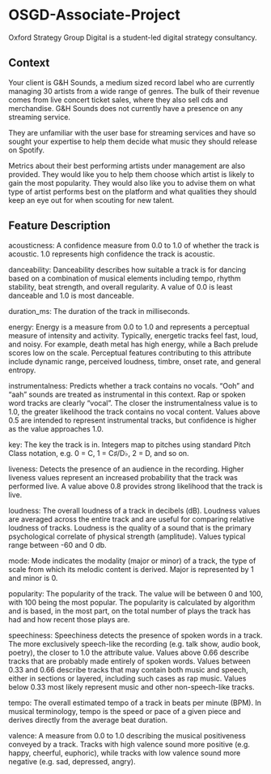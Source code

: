 # OSGD-Associate-Project
Oxford Strategy Group Digital is a student-led digital strategy consultancy.
## Context
Your client is G&H Sounds, a medium sized record label who are currently managing 30 artists from a wide range of genres. The bulk of their revenue comes from live concert ticket sales, where they also sell cds and merchandise. G&H Sounds does not currently have a presence on any streaming service.

They are unfamiliar with the user base for streaming services and have so sought your expertise to help them decide what music they should release on Spotify.

Metrics about their best performing artists under management are also provided. They would like you to help them choose which artist is likely to gain the most popularity. They would also like you to advise them on what type of artist performs best on the platform and what qualities they should keep an eye out for when scouting for new talent.
## Feature Description
acousticness: A confidence measure from 0.0 to 1.0 of whether the track is acoustic. 1.0 represents high confidence the track is acoustic.

danceability: Danceability describes how suitable a track is for dancing based on a combination of musical elements including tempo, rhythm stability, beat strength, and overall regularity. A value of 0.0 is least danceable and 1.0 is most danceable.

duration_ms: The duration of the track in milliseconds.

energy: Energy is a measure from 0.0 to 1.0 and represents a perceptual measure of intensity and activity. Typically, energetic tracks feel fast, loud, and noisy. For example, death metal has high energy, while a Bach prelude scores low on the scale. Perceptual features contributing to this attribute include dynamic range, perceived loudness, timbre, onset rate, and general entropy.

instrumentalness: Predicts whether a track contains no vocals. “Ooh” and “aah” sounds are treated as instrumental in this context. Rap or spoken word tracks are clearly “vocal”. The closer the instrumentalness value is to 1.0, the greater likelihood the track contains no vocal content. Values above 0.5 are intended to represent instrumental tracks, but confidence is higher as the value approaches 1.0.

key: The key the track is in. Integers map to pitches using standard Pitch Class notation, e.g. 0 = C, 1 = C♯/D♭, 2 = D, and so on.

liveness: Detects the presence of an audience in the recording. Higher liveness values represent an increased probability that the track was performed live. A value above 0.8 provides strong likelihood that the track is live.

loudness: The overall loudness of a track in decibels (dB). Loudness values are averaged across the entire track and are useful for comparing relative loudness of tracks.
Loudness is the quality of a sound that is the primary psychological correlate of physical strength (amplitude). Values typical range between -60 and 0 db.

mode: Mode indicates the modality (major or minor) of a track, the type of scale from which its melodic content is derived. Major is represented by 1 and minor is 0.

popularity: The popularity of the track. The value will be between 0 and 100, with 100 being the most popular. The popularity is calculated by algorithm and is based, in the
most part, on the total number of plays the track has had and how recent those plays are.

speechiness: Speechiness detects the presence of spoken words in a track. The more exclusively speech-like the recording (e.g. talk show, audio book, poetry), the closer to 1.0 the attribute value. Values above 0.66 describe tracks that are probably made entirely of spoken words. Values between 0.33 and 0.66 describe tracks that may contain both music and speech, either in sections or layered, including such cases as rap music. Values below 0.33 most likely represent music and other non-speech-like tracks.

tempo: The overall estimated tempo of a track in beats per minute (BPM). In musical terminology, tempo is the speed or pace of a given piece and derives directly from the average beat duration.

valence: A measure from 0.0 to 1.0 describing the musical positiveness conveyed by a track. Tracks with high valence sound more positive (e.g. happy, cheerful, euphoric), while tracks with low valence sound more negative (e.g. sad, depressed, angry).
